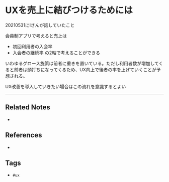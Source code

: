 # UXを売上に結びつけるためには
20210531にIさんが話していたこと

会員制アプリで考えると売上は
- 初回利用者の入会率
- 入会者の継続率
の2軸で考えることができる

いわゆるグロース施策は前者に重きを置いている。ただし利用者数が増加してくると前者は頭打ちになってくるため、UX向上で後者の率を上げていくことが予想される。

UX改善を導入していきたい場合はこの流れを意識するとよい

---
## Related Notes
- 

## References
- 

## Tags
- `#ux` 